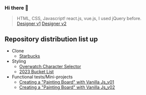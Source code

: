 ### Hi there 👋

> HTML, CSS, Javascript! react.js, vue.js, I used jQuery before. <br />
> <a href="https://zippy-cupcake-a6fced.netlify.app/" target="_blank"> Designer v1</a>
> <a href="http://dbkim.er.ro" target="_blank"> Designer v2</a>

## Repository distribution list up
- Clone
  - <a href="https://dbk-starbucks.netlify.app/" target="_blank"> Starbucks </a>
- Styling
  - <a href="https://nimble-valkyrie-6f4bb6.netlify.app/overwatch-hero-selector/index.html" target="_blank"> Overwatch Character Selector </a>
  - <a href="https://dbk1109.github.io/dbk1109/" target="_blank"> 2023 Bucket List</a>
- Functional tests/Mini-projects
  - [Creating a "Painting Board" with Vanilla Js_v01](https://dbk1109.github.io/VanillaJS/paint_old/)
  - [Creating a "Painting Board" with Vanilla Js_v02](https://dbk1109.github.io/VanillaJS/paint/)
